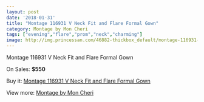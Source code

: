 ```yaml
---
layout: post
date: '2018-01-31'
title: "Montage 116931 V Neck Fit and Flare Formal Gown"
category: Montage by Mon Cheri
tags: ["evening","flare","prom","neck","charming"]
image: http://img.princessan.com/46882-thickbox_default/montage-116931-v-neck-fit-and-flare-formal-gown.jpg
---
```

Montage 116931 V Neck Fit and Flare Formal Gown

On Sales: **$550**
<a href="https://www.princessan.com/en/montage-by-mon-cheri/21413-montage-116931-v-neck-fit-and-flare-formal-gown.html"><amp-img layout="responsive" width="600" height="600" src="//img.princessan.com/46882-thickbox_default/montage-116931-v-neck-fit-and-flare-formal-gown.jpg" alt="Montage 116931 V Neck Fit and Flare Formal Gown 0" /></a>
<a href="https://www.princessan.com/en/montage-by-mon-cheri/21413-montage-116931-v-neck-fit-and-flare-formal-gown.html"><amp-img layout="responsive" width="600" height="600" src="//img.princessan.com/46884-thickbox_default/montage-116931-v-neck-fit-and-flare-formal-gown.jpg" alt="Montage 116931 V Neck Fit and Flare Formal Gown 1" /></a>
<a href="https://www.princessan.com/en/montage-by-mon-cheri/21413-montage-116931-v-neck-fit-and-flare-formal-gown.html"><amp-img layout="responsive" width="600" height="600" src="//img.princessan.com/46883-thickbox_default/montage-116931-v-neck-fit-and-flare-formal-gown.jpg" alt="Montage 116931 V Neck Fit and Flare Formal Gown 2" /></a>

Buy it: [Montage 116931 V Neck Fit and Flare Formal Gown](https://www.princessan.com/en/montage-by-mon-cheri/21413-montage-116931-v-neck-fit-and-flare-formal-gown.html "Montage 116931 V Neck Fit and Flare Formal Gown")

View more: [Montage by Mon Cheri](https://www.princessan.com/en/45-montage-by-mon-cheri "Montage by Mon Cheri")